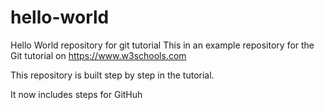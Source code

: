 # hello-world
Hello World repository for git tutorial
This in an example repository for the Git tutorial on
https://www.w3schools.com

This repository is built step by step in the tutorial.

It now includes steps for GitHuh
